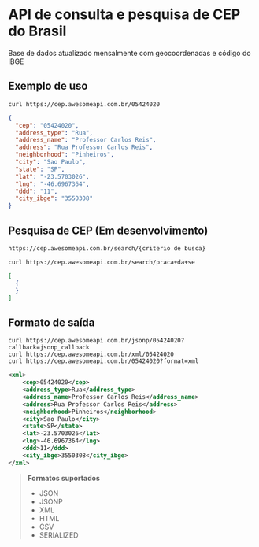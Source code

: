# API de consulta e pesquisa de CEP do Brasil
Base de dados atualizado mensalmente com geocoordenadas e código do IBGE

## Exemplo de uso

```
curl https://cep.awesomeapi.com.br/05424020
```
```json
{
  "cep": "05424020",
  "address_type": "Rua",
  "address_name": "Professor Carlos Reis",
  "address": "Rua Professor Carlos Reis",
  "neighborhood": "Pinheiros",
  "city": "Sao Paulo",
  "state": "SP",
  "lat": "-23.5703026",
  "lng": "-46.6967364",
  "ddd": "11",
  "city_ibge": "3550308"
}
```

## Pesquisa de CEP (Em desenvolvimento)
```
https://cep.awesomeapi.com.br/search/{criterio de busca}
```
```
curl https://cep.awesomeapi.com.br/search/praca+da+se
```
```json
[
  {
  }
]
```

## Formato de saída
```
curl https://cep.awesomeapi.com.br/jsonp/05424020?callback=jsonp_callback
curl https://cep.awesomeapi.com.br/xml/05424020
curl https://cep.awesomeapi.com.br/05424020?format=xml
```
```xml
<xml>
    <cep>05424020</cep>
    <address_type>Rua</address_type>
    <address_name>Professor Carlos Reis</address_name>
    <address>Rua Professor Carlos Reis</address>
    <neighborhood>Pinheiros</neighborhood>
    <city>Sao Paulo</city>
    <state>SP</state>
    <lat>-23.5703026</lat>
    <lng>-46.6967364</lng>
    <ddd>11</ddd>
    <city_ibge>3550308</city_ibge>
</xml>

```
> **Formatos suportados**
> - JSON
> - JSONP
> - XML
> - HTML
> - CSV
> - SERIALIZED
